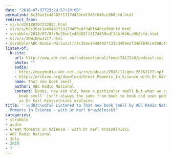 ```yaml
---
date: "2018-07-07T23:29:57+10:00"
permalink: 8c35ee1e40402f1317d459edf346f646ce9b8cfd.html
redirect_from:
- sl/n/d20180707232957.html
- sl/n/s/h8c35ee1e40402f1317d459edf346f646ce9b8cfd.html
- scrobble/2018/07/07/8c35ee1e40402f1317d459edf346f646ce9b8cfd.html
- sl/n/s/ZNWiDHwJiC7.html
- scrobble/ABC-Radio-National//8c35ee1e40402f1317d459edf346f646ce9b8cfd.html
listen-of:
  h-cite:
    url: http://www.abc.net.au/radionational/feed/7417248/podcast.xml
    photo: ""
    audio:
    - http://mpegmedia.abc.net.au/rn/podcast/2016/11/gms_20161122.mp3
    - http://archive.org/download/Great_Moments_In_Science_with_Dr_Karl_Kruszelnicki-Podcast-by-ABC_Radio_National/That_new_book_smell.mp3
    name: That new book smell
    author: ABC Radio National
    content: Books, new and old, have a particular smell but what we call that 'new
      book smell' isn't always the same from book to book and even publisher to publisher
      as Dr Karl Kruszelnicki explains.
title: ' \ud83c\udfa7 Listened to That new book smell by ABC Radio National From Great
  Moments In Science - with Dr Karl Kruszelnicki'
categories:
- scrobble
- audio
- Great Moments In Science - with Dr Karl Kruszelnicki
- ABC Radio National
- July
- 2018
- 7
---
```

